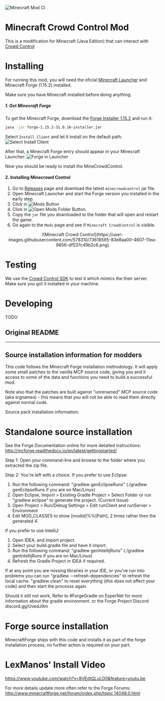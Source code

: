 ![Minecraft Mod CI](https://github.com/racerxdl/minecrowdcontrol/workflows/Minecraft%20Mod%20CI/badge.svg)

Minecraft Crowd Control Mod
===========================

This is a modification for Minecraft (Java Edition) that can interact with [Crowd Control](https://crowdcontrol.live/)

Installing
==========

For running this mod, you will need the oficial [Minecraft Launcher](https://www.minecraft.net/download/) and Minecraft Forge (1.15.2) installed.

Make sure you have Minecraft installed before doing anything.

##### 1. Get Minecraft Forge
To get the Minecraft Forge, download the [Forge Installer 1.15.2](https://files.minecraftforge.net/maven/net/minecraftforge/forge/1.15.2-31.0.16/forge-1.15.2-31.0.16-installer.jar) and run it:

```bash
java -jar forge-1.15.2-31.0.16-installer.jar
```

Select `Install Client` and let it install on the default path:
![Select Install Client](https://user-images.githubusercontent.com/578310/73618456-a0d0ad80-4606-11ea-8e72-e072c84b1e12.png)

After that, a Minecraft Forge entry should appear in your Minecraft Launcher:
![Forge in Launcher](https://user-images.githubusercontent.com/578310/73618477-d8d7f080-4606-11ea-8c6f-aaffbdb63454.png)

Now you should be ready to install the MineCrowdControl.

#### 2. Installing Minecrowd Control

1. Go to [Releases](https://github.com/racerxdl/minecrowdcontrol/releases) page and download the latest `minecrowdcontrol` jar file.
2. Open Minecraft Launcher and start the Forge version you installed in the early step.
3. Click in ![Mods](https://user-images.githubusercontent.com/578310/73618556-497f0d00-4607-11ea-8ace-df935b1f0db7.png) Button 
4. Click in ![Open Mods Folder](https://user-images.githubusercontent.com/578310/73618572-60bdfa80-4607-11ea-9242-2bf3fd552467.png) Button.
5. Copy the `jar` file you downloaded to the folder that will open and restart the game.
6. Go again to the `Mods` page and see if `Minecraft CrowdControl` is visible.

<center>
![Minecraft Crowd Control](https://user-images.githubusercontent.com/578310/73618595-83e8aa00-4607-11ea-9856-df537c49b2c6.png)
</center>


Testing
=========

We use the [Crowd Control SDK](https://forum.warp.world/t/how-to-setup-and-use-the-crowd-control-sdk/5121) to test it which mimics the their server. Make sure you got it installed in your machine. 

Developing
==========

TODO


Original README
----------------

-------------------------------------------
Source installation information for modders
-------------------------------------------
This code follows the Minecraft Forge installation methodology. It will apply
some small patches to the vanilla MCP source code, giving you and it access 
to some of the data and functions you need to build a successful mod.

Note also that the patches are built against "unrenamed" MCP source code (aka
srgnames) - this means that you will not be able to read them directly against
normal code.

Source pack installation information:

Standalone source installation
==============================

See the Forge Documentation online for more detailed instructions:
http://mcforge.readthedocs.io/en/latest/gettingstarted/

Step 1: Open your command-line and browse to the folder where you extracted the zip file.

Step 2: You're left with a choice.
If you prefer to use Eclipse:
1. Run the following command: "gradlew genEclipseRuns" (./gradlew genEclipseRuns if you are on Mac/Linux)
2. Open Eclipse, Import > Existing Gradle Project > Select Folder 
   or run "gradlew eclipse" to generate the project.
(Current Issue)
4. Open Project > Run/Debug Settings > Edit runClient and runServer > Environment
5. Edit MOD_CLASSES to show [modid]%%[Path]; 2 times rather then the generated 4.

If you prefer to use IntelliJ:
1. Open IDEA, and import project.
2. Select your build.gradle file and have it import.
3. Run the following command: "gradlew genIntellijRuns" (./gradlew genIntellijRuns if you are on Mac/Linux)
4. Refresh the Gradle Project in IDEA if required.

If at any point you are missing libraries in your IDE, or you've run into problems you can run "gradlew --refresh-dependencies" to refresh the local cache. "gradlew clean" to reset everything {this does not affect your code} and then start the processs again.

Should it still not work, 
Refer to #ForgeGradle on EsperNet for more information about the gradle environment.
or the Forge Project Discord discord.gg/UvedJ9m

Forge source installation
=========================
MinecraftForge ships with this code and installs it as part of the forge
installation process, no further action is required on your part.

LexManos' Install Video
=======================
https://www.youtube.com/watch?v=8VEdtQLuLO0&feature=youtu.be

For more details update more often refer to the Forge Forums:
http://www.minecraftforge.net/forum/index.php/topic,14048.0.html
